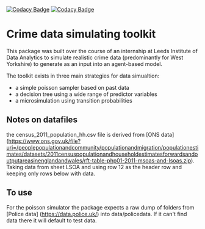 [![Codacy Badge](https://api.codacy.com/project/badge/Grade/5f1ccffc3bf64553b039e31afb638045)](https://www.codacy.com?utm_source=github.com&amp;utm_medium=referral&amp;utm_content=Sparrow0hawk/crime_sim_toolkit&amp;utm_campaign=Badge_Grade)
[![Codacy Badge](https://api.codacy.com/project/badge/Coverage/5f1ccffc3bf64553b039e31afb638045)](https://www.codacy.com?utm_source=github.com&utm_medium=referral&utm_content=Sparrow0hawk/crime_sim_toolkit&utm_campaign=Badge_Coverage)
# Crime data simulating toolkit

This package was built over the course of an internship at Leeds Institute of Data Analytics to simulate realistic crime data (predominantly for West Yorkshire) to generate as an input into an agent-based model.

The toolkit exists in three main strategies for data simualtion:
*  a simple poisson sampler based on past data
*  a decision tree using a wide range of predictor variables
*  a microsimulation using transition probabilities

## Notes on datafiles

the census_2011_population_hh.csv file is derived from [ONS data] (https://www.ons.gov.uk/file?uri=/peoplepopulationandcommunity/populationandmigration/populationestimates/datasets/2011censuspopulationandhouseholdestimatesforwardsandoutputareasinenglandandwales/rft-table-php01-2011-msoas-and-lsoas.zip). Taking data from sheet LSOA and using row 12 as the header row and keeping only rows below with data.

## To use

For the poisson simulator the package expects a raw dump of folders from [Police data] (https://data.police.uk/) into data/policedata. If it can't find data there it will default to test data.
